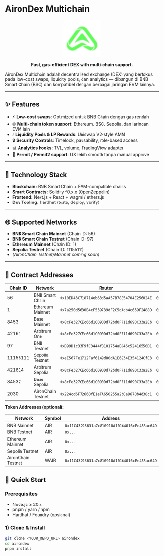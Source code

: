 # AironDex Multichain

<p align="center">
  <img src="https://raw.githubusercontent.com/aironnetwork/frontend-configs/refs/heads/main/configs/network-icons/airon.svg" alt="AironDex Logo" width="120" />
</p>

<p align="center"><b>Fast, gas-efficient DEX with multi-chain support.</b></p>

AironDex Multichain adalah decentralized exchange (DEX) yang berfokus pada low-cost swaps, liquidity pools, dan analytics — dibangun di BNB Smart Chain (BSC) dan kompatibel dengan berbagai jaringan EVM lainnya.

---

## ✨ Features

- ⚡ **Low-cost swaps**: Optimized untuk BNB Chain dengan gas rendah  
- 🌐 **Multi-chain token support**: Ethereum, BSC, Sepolia, dan jaringan EVM lain  
- 💧 **Liquidity Pools & LP Rewards**: Uniswap V2-style AMM  
- 🔒 **Security Controls**: Timelock, pausability, role-based access  
- 📊 **Analytics hooks**: TVL, volume, TradingView adapter  
- 🪪 **Permit / Permit2 support**: UX lebih smooth tanpa manual approve

---

## 🧱 Technology Stack

- **Blockchain:** BNB Smart Chain + EVM-compatible chains  
- **Smart Contracts:** Solidity ^0.x.x (OpenZeppelin)  
- **Frontend:** Next.js + React + wagmi / ethers.js  
- **Dev Tooling:** Hardhat (tests, deploy, verify)

---

## 🌐 Supported Networks

- **BNB Smart Chain Mainnet** (Chain ID: 56)  
- **BNB Smart Chain Testnet** (Chain ID: 97)  
- **Ethereum Mainnet** (Chain ID: 1)  
- **Sepolia Testnet** (Chain ID: 11155111)  
- *(AironChain Testnet/Mainnet coming soon)*

---

## 📜 Contract Addresses

| Chain ID | Network              | Router                                                                 | Factory                                                               | Wrapped Native Token                                  |
|----------|----------------------|------------------------------------------------------------------------|----------------------------------------------------------------------|-------------------------------------------------------|
| 56       | BNB Smart Chain      | `0x10ED43C718714eb63d5aA57B78B54704E256024E`                           | `0xcA143Ce32Fe78f1f7019d7d551a6402fC5350c73`                          | `0xbb4CdB9CBd36B01bD1cBaEBF2De08d9173bc095c` (WBNB)   |
| 1        | Ethereum Mainnet     | `0x7a250d5630B4cF539739dF2C5dAcb4c659F2488D`                           | `0x5C69bEe701ef814a2B6a3EDD4B1652CB9cc5aA6f`                          | `0xc02aaa39b223fe8d0a0e5c4f27ead9083c756cc2` (WETH)   |
| 8453     | Base Mainnet         | `0x8cFe327CEc66d1C090Dd72bd0FF11d690C33a2Eb`                           | `0x02a84c1b3BBD7401a5f7fa98a384EBC70bB5749E`                          | `0x82aF49447D8a07e3bd95BD0d56f35241523fBab1` (WETH)   |
| 42161    | Arbitrum One         | `0x8cFe327CEc66d1C090Dd72bd0FF11d690C33a2Eb`                           | `0x02a84c1b3BBD7401a5f7fa98a384EBC70bB5749E`                          | `0x4200000000000000000000000000000000000006` (WETH)   |
| 97       | BNB Testnet          | `0xD99D1c33F9fC3444f8101754aBC46c52416550D1`                           | `0x6725F303b657a9451d8BA641348b6761A6CC7a17`                          | `0xae13d989daC2f0dEbFf460aC112a837C89BAa7cd` (tBNB)   |
| 11155111 | Sepolia Testnet      | `0xeE567Fe1712Faf6149d80dA1E6934E354124CfE3`                           | `0xF62c03E08ada871A0bEb309762E260a7a6a880E6`                          | `0xfFf9976782d46CC05630D1f6eBAb18b2324d6B14` (WETH)   |
| 421614   | Arbitrum Sepolia     | `0x8cFe327CEc66d1C090Dd72bd0FF11d690C33a2Eb`                           | `0x02a84c1b3BBD7401a5f7fa98a384EBC70bB5749E`                          | `0x1bdc540dEB9Ed1fA29964DeEcCc524A8f5e2198e` (WETH)   |
| 84532    | Base Sepolia         | `0x8cFe327CEc66d1C090Dd72bd0FF11d690C33a2Eb`                           | `0x02a84c1b3BBD7401a5f7fa98a384EBC70bB5749E`                          | `0x4200000000000000000000000000000000000006` (WETH)   |
| 2030     | AironChain Testnet   | `0x224cd6F72660fE1eFA650255a2bCa9670b4d38c1`                           | `0xA65CB0c559aA59dcB40e256A2DBAAa403181Bd11`                          | `0x11C43293631a7c810918A10164016cEe458ac64D` (WAIR)   |

**Token Addresses (optional):**

| Network           | Symbol | Address                                   |
|-------------------|--------|-------------------------------------------|
| BNB Mainnet       | AIR    | `0x11C43293631a7c810918A10164016cEe458ac64D` |
| BNB Testnet       | AIR    | `0x...`                                   |
| Ethereum Mainnet  | AIR    | `0x...`                                   |
| Sepolia Testnet   | AIR    | `0x...`                                   |
| AironChain Testnet| WAIR    | `0x11C43293631a7c810918A10164016cEe458ac64D` |


## 🚀 Quick Start

### Prerequisites
- Node.js ≥ 20.x
- pnpm / yarn / npm
- Hardhat / Foundry (opsional)

### 1) Clone & Install
```bash
git clone <YOUR_REPO_URL> airondex
cd airondex
pnpm install
